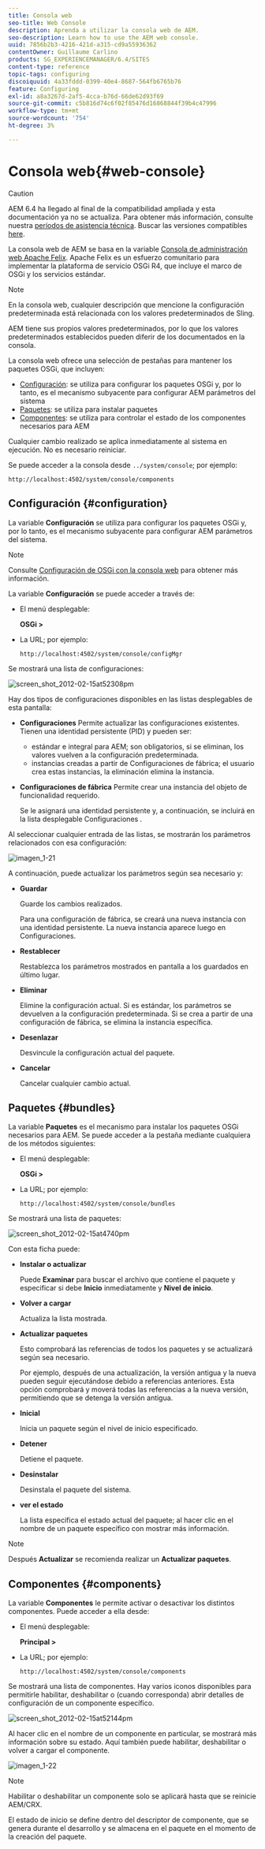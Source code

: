 ```yaml
---
title: Consola web
seo-title: Web Console
description: Aprenda a utilizar la consola web de AEM.
seo-description: Learn how to use the AEM web console.
uuid: 7856b2b3-4216-421d-a315-cd9a55936362
contentOwner: Guillaume Carlino
products: SG_EXPERIENCEMANAGER/6.4/SITES
content-type: reference
topic-tags: configuring
discoiquuid: 4a33fddd-0399-40e4-8687-564fb6765b76
feature: Configuring
exl-id: a8a3267d-2af5-4cca-b76d-66de62d93f69
source-git-commit: c5b816d74c6f02f85476d16868844f39b4c47996
workflow-type: tm+mt
source-wordcount: '754'
ht-degree: 3%

---
```


# Consola web{#web-console}

>[!CAUTION]
>
>AEM 6.4 ha llegado al final de la compatibilidad ampliada y esta documentación ya no se actualiza. Para obtener más información, consulte nuestra [períodos de asistencia técnica](https://helpx.adobe.com/es/support/programs/eol-matrix.html). Buscar las versiones compatibles [here](https://experienceleague.adobe.com/docs/).

La consola web de AEM se basa en la variable [Consola de administración web Apache Felix](https://felix.apache.org/documentation/subprojects/apache-felix-web-console.html). Apache Felix es un esfuerzo comunitario para implementar la plataforma de servicio OSGi R4, que incluye el marco de OSGi y los servicios estándar.

>[!NOTE]
>
>En la consola web, cualquier descripción que mencione la configuración predeterminada está relacionada con los valores predeterminados de Sling.
>
>AEM tiene sus propios valores predeterminados, por lo que los valores predeterminados establecidos pueden diferir de los documentados en la consola.

La consola web ofrece una selección de pestañas para mantener los paquetes OSGi, que incluyen:

* [Configuración](#configuration): se utiliza para configurar los paquetes OSGi y, por lo tanto, es el mecanismo subyacente para configurar AEM parámetros del sistema
* [Paquetes](#bundles): se utiliza para instalar paquetes
* [Componentes](#components): se utiliza para controlar el estado de los componentes necesarios para AEM

Cualquier cambio realizado se aplica inmediatamente al sistema en ejecución. No es necesario reiniciar.

Se puede acceder a la consola desde `../system/console`; por ejemplo:

`http://localhost:4502/system/console/components`

## Configuración {#configuration}

La variable **Configuración** se utiliza para configurar los paquetes OSGi y, por lo tanto, es el mecanismo subyacente para configurar AEM parámetros del sistema.

>[!NOTE]
>
>Consulte [Configuración de OSGi con la consola web](/help/sites-deploying/configuring-osgi.md) para obtener más información.

La variable **Configuración** se puede acceder a través de:

* El menú desplegable:

   **OSGi >**

* La URL; por ejemplo:

   `http://localhost:4502/system/console/configMgr`

Se mostrará una lista de configuraciones:

![screen_shot_2012-02-15at52308pm](assets/screen_shot_2012-02-15at52308pm.png)

Hay dos tipos de configuraciones disponibles en las listas desplegables de esta pantalla:

* **Configuraciones**
Permite actualizar las configuraciones existentes. Tienen una identidad persistente (PID) y pueden ser:

   * estándar e integral para AEM; son obligatorios, si se eliminan, los valores vuelven a la configuración predeterminada.
   * instancias creadas a partir de Configuraciones de fábrica; el usuario crea estas instancias, la eliminación elimina la instancia.

* **Configuraciones de fábrica**
Permite crear una instancia del objeto de funcionalidad requerido.

   Se le asignará una identidad persistente y, a continuación, se incluirá en la lista desplegable Configuraciones .

Al seleccionar cualquier entrada de las listas, se mostrarán los parámetros relacionados con esa configuración:

![imagen_1-21](assets/chlimage_1-21.png)

A continuación, puede actualizar los parámetros según sea necesario y:

* **Guardar**

   Guarde los cambios realizados.

   Para una configuración de fábrica, se creará una nueva instancia con una identidad persistente. La nueva instancia aparece luego en Configuraciones.

* **Restablecer**

   Restablezca los parámetros mostrados en pantalla a los guardados en último lugar.

* **Eliminar**

   Elimine la configuración actual. Si es estándar, los parámetros se devuelven a la configuración predeterminada. Si se crea a partir de una configuración de fábrica, se elimina la instancia específica.

* **Desenlazar**

   Desvincule la configuración actual del paquete.

* **Cancelar**

   Cancelar cualquier cambio actual.

## Paquetes {#bundles}

La variable **Paquetes** es el mecanismo para instalar los paquetes OSGi necesarios para AEM. Se puede acceder a la pestaña mediante cualquiera de los métodos siguientes:

* El menú desplegable:

   **OSGi >**

* La URL; por ejemplo:

   `http://localhost:4502/system/console/bundles`

Se mostrará una lista de paquetes:

![screen_shot_2012-02-15at4740pm](assets/screen_shot_2012-02-15at44740pm.png)

Con esta ficha puede:

* **Instalar o actualizar**

   Puede **Examinar** para buscar el archivo que contiene el paquete y especificar si debe **Inicio** inmediatamente y **Nivel de inicio**.

* **Volver a cargar**

   Actualiza la lista mostrada.

* **Actualizar paquetes**

   Esto comprobará las referencias de todos los paquetes y se actualizará según sea necesario.

   Por ejemplo, después de una actualización, la versión antigua y la nueva pueden seguir ejecutándose debido a referencias anteriores. Esta opción comprobará y moverá todas las referencias a la nueva versión, permitiendo que se detenga la versión antigua.

* **Inicial**

   Inicia un paquete según el nivel de inicio especificado.

* **Detener**

   Detiene el paquete.

* **Desinstalar**

   Desinstala el paquete del sistema.

* **ver el estado**

   La lista especifica el estado actual del paquete; al hacer clic en el nombre de un paquete específico con mostrar más información.

>[!NOTE]
>
>Después **Actualizar** se recomienda realizar un **Actualizar paquetes**.

## Componentes {#components}

La variable **Componentes** le permite activar o desactivar los distintos componentes. Puede acceder a ella desde:

* El menú desplegable:

   **Principal >**

* La URL; por ejemplo:

   `http://localhost:4502/system/console/components`

Se mostrará una lista de componentes. Hay varios iconos disponibles para permitirle habilitar, deshabilitar o (cuando corresponda) abrir detalles de configuración de un componente específico.

![screen_shot_2012-02-15at52144pm](assets/screen_shot_2012-02-15at52144pm.png)

Al hacer clic en el nombre de un componente en particular, se mostrará más información sobre su estado. Aquí también puede habilitar, deshabilitar o volver a cargar el componente.

![imagen_1-22](assets/chlimage_1-22.png)

>[!NOTE]
>
>Habilitar o deshabilitar un componente solo se aplicará hasta que se reinicie AEM/CRX.
>
>El estado de inicio se define dentro del descriptor de componente, que se genera durante el desarrollo y se almacena en el paquete en el momento de la creación del paquete.
